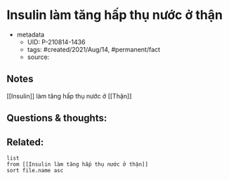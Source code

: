 ---
---

# Insulin làm tăng hấp thụ nước ở thận

- metadata
	- UID: P-210814-1436
	- tags: #created/2021/Aug/14, #permanent/fact 
	- source: 

## Notes
[[Insulin]] làm tăng hấp thụ nước ở [[Thận]]

## Questions & thoughts:

## Related:
```dataview
list
from [[Insulin làm tăng hấp thụ nước ở thận]]
sort file.name asc
```
